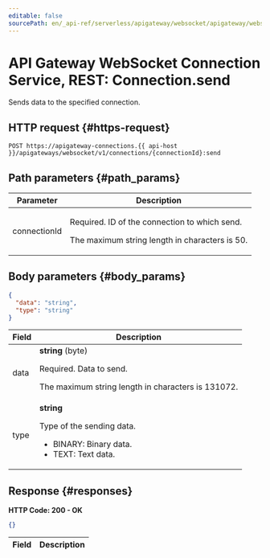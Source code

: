 ```yaml
---
editable: false
sourcePath: en/_api-ref/serverless/apigateway/websocket/apigateway/websocket/api-ref/Connection/send.md
---
```


# API Gateway WebSocket Connection Service, REST: Connection.send
Sends data to the specified connection.
 

 
## HTTP request {#https-request}
```
POST https://apigateway-connections.{{ api-host }}/apigateways/websocket/v1/connections/{connectionId}:send
```
 
## Path parameters {#path_params}
 
Parameter | Description
--- | ---
connectionId | <p>Required. ID of the connection to which send.</p> <p>The maximum string length in characters is 50.</p> 
 
## Body parameters {#body_params}
 
```json 
{
  "data": "string",
  "type": "string"
}
```

 
Field | Description
--- | ---
data | **string** (byte)<br><p>Required. Data to send.</p> <p>The maximum string length in characters is 131072.</p> 
type | **string**<br><p>Type of the sending data.</p> <ul> <li>BINARY: Binary data.</li> <li>TEXT: Text data.</li> </ul> 
 
## Response {#responses}
**HTTP Code: 200 - OK**

```json 
{}
```

 
Field | Description
--- | ---